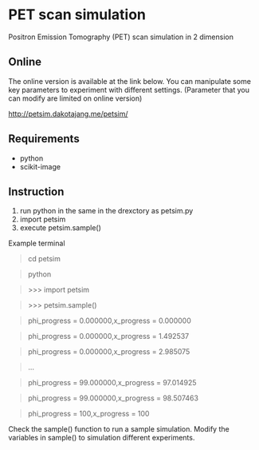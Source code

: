 # PET scan simulation
Positron Emission Tomography (PET) scan simulation in 2 dimension

## Online
The online version is available at the link below.
You can manipulate some key parameters to experiment with different settings.
(Parameter that you can modify are limited on online version)

http://petsim.dakotajang.me/petsim/

## Requirements
+ python
+ scikit-image

## Instruction
1. run python in the same in the drexctory as petsim.py
2. import petsim
3. execute petsim.sample()

Example terminal
> cd petsim

> python

> \>\>\> import petsim

> \>\>\> petsim.sample()

> phi_progress = 0.000000,x_progress = 0.000000

> phi_progress = 0.000000,x_progress = 1.492537

> phi_progress = 0.000000,x_progress = 2.985075

> ...

> phi_progress = 99.000000,x_progress = 97.014925

> phi_progress = 99.000000,x_progress = 98.507463

> phi_progress = 100,x_progress = 100

Check the sample() function to run a sample simulation.
Modify the variables in sample() to simulation different experiments.
